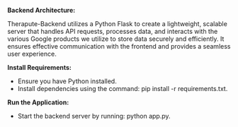 **Backend Architecture:**

Therapute-Backend utilizes a Python Flask to create a lightweight, scalable server that handles API requests, processes data, and interacts with the various Google products we utilize to store data securely and efficiently. It ensures effective communication with the frontend and provides a seamless user experience.

**Install Requirements:**
- Ensure you have Python installed.
- Install dependencies using the command: pip install -r requirements.txt.
  
**Run the Application:**
- Start the backend server by running: python app.py.
